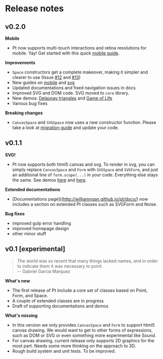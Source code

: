 # Release notes

## v0.2.0
**Mobile**
- Pt now supports multi-touch interactions and retina resolutions for mobile. Yay! Get started with this quick [mobile guide](http://williamngan.github.io/pt/docs/guide/mobile.html).

**Improvements**
- `Space` constructors get a complete makeover, making it simpler and clearer to use (Issue [#12](https://github.com/williamngan/pt/issues/12) and [#13](https://github.com/williamngan/pt/issues/13))
- New guides on [mobile](http://williamngan.github.io/pt/docs/guide/mobile.html) and [svg](http://williamngan.github.io/pt/docs/guide/svg.html)
- Updated documentations and fixed navigation issues in docs
- Improved SVG and DOM code. SVG moved to `core` library.
- New demos: [Delaunay triangles](http://williamngan.github.io/pt/demo/index.html?name=delaunay.generate) and [Game of Life](http://williamngan.github.io/pt/demo/index.html?name=grid.canFit)
- Various bug fixes

**Breaking changes**
- `CanvasSpace` and `SVGSpace` now uses a new constructor function. Please take a look at [migration guide](http://williamngan.github.io/pt/docs/guide/migration.html) and update your code.

## v0.1.1
**SVG!**
- Pt now supports both html5 canvas and svg. To render in svg, you can simply replace `CanvasSpace` and `Form` with `SVGSpace` and `SVGForm`, and just an additional line of `form.scope(...)` in your code. Everything else stays the same. See  demos [here](http://williamngan.github.io/pt/demo/index.html?name=svgform.scope) and [here](http://williamngan.github.io/pt/demo/index.html?name=svgform.circle).

**Extended documentations**
- [Documentations page]((http://williamngan.github.io/pt/docs/) now includes a section on extended Pt classes such as SVGForm and Noise.

**Bug fixes**
- improved gulp error handling
- improved homepage design
- other minor stuff


## v0.1 [experimental]
> The world was so recent that many things lacked names, and in order to indicate them it was necessary to point.  
> -- Gabriel Garcia Marquez

**What's new**
- The first release of Pt include a core set of classes based on Point, Form, and Space. 
- A couple of extended classes are in progress
- Draft of supporting documentations and demos

**What's missing**
- In this version we only provides `CanvasSpace` and `Form` to support html5 canvas drawing. 
We would want to get to other forms of expressions, such as DOM or SVG or even something more experimental like Sound.
- For canvas drawing, current release only supports 2D graphics for the most part. 
Needs some more thinking on the approach to 3D.
- Rough build system and unit tests. To be improved.
